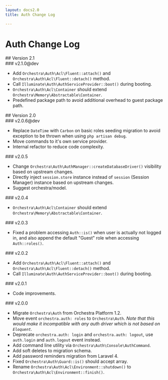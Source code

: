 ```yaml
---
layout: docs2.0
title: Auth Change Log

---
```


# Auth Change Log

<section id="v2.1">
## Version 2.1

<article id="v2.1.0">
### v2.1.0@dev

* Add `Orchestra\Auth\Acl\Fluent::attach()` and `Orchestra\Auth\Acl\Fluent::detach()` method.
* Call `Illuminate\Auth\AuthServiceProvider::boot()` during booting.
* `Orchestra\Auth\Acl\Container` should extend `Orchestra\Memory\Abstractable\Container`.
* Predefined package path to avoid additional overhead to guest package path.

</article>

</section>

<section id="v2.0">
## Version 2.0

<article id="v2.0.6">
### v2.0.6@dev

* Replace `DateTime` with `Carbon` on basic roles seeding migration to avoid exception to be thrown when using `php artisan debug`.
* Move commands to it's own service provider.
* Internal refactor to reduce code complexity.

</article>

<article id="v2.0.5">
### v2.0.5

* Change `Orchestra\Auth\AuthManager::createDatabaseDriver()` visibility based on upstream changes.
* Directly inject `session.store` instance instead of `session` (Session Manager) instance
based on upstream changes.
* Suggest orchestra/model.

</article>

<article id="v2.0.4">
### v2.0.4

* `Orchestra\Auth\Acl\Container` should extend `Orchestra\Memory\Abstractable\Container`.

</article>

<article id="v2.0.3">
### v2.0.3

* Fixed a problem accessing `Auth::is()` when user is actually not logged in, and also append the default "Guest" role when accessing `Auth::roles()`.

</article>

<article id="v2.0.2">
### v2.0.2

* Add `Orchestra\Auth\Acl\Fluent::attach()` and `Orchestra\Auth\Acl\Fluent::detach()` method.
* Call `Illuminate\Auth\AuthServiceProvider::boot()` during booting.

</article>

<article id="v2.0.1">
### v2.0.1

* Code improvements.

</article>

<article id="v2.0.0">
### v2.0.0

* Migrate `Orchestra\Auth` from Orchestra Platform 1.2.
* Move event `orchestra.auth: roles` to `Orchestra\Auth`. *Note that this would make it incompatible with any auth driver which is not based on `Eloquent`.*
* Deprecate `orchestra.auth: login` and `orchestra.auth: logout`, use `auth.login` and `auth.logout` event instead.
* Add command line utility via `Orchestra\Auth\Console\AuthCommand`.
* Add soft deletes to migration schema.
* Add password reminders migration from Laravel 4.
* Fixed `Orchestra\Auth\Guard::is()` should accept array.
* Rename `Orchestra\Auth\Acl\Environment::shutdown()` to `Orchestra\Auth\Acl\Environment::finish()`.

</article>

</section>

